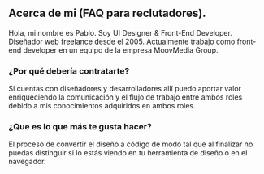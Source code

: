 ## Acerca de mi (FAQ para reclutadores).
  
Hola, mi nombre es Pablo. Soy UI Designer & Front-End Developer. Diseñador web freelance desde el 2005. Actualmente trabajo como front-end developer en un equipo de la empresa MoovMedia Group.

### ¿Por qué debería contratarte? 

Si cuentas con diseñadores y desarrolladores allí puedo aportar valor enriqueciendo la comunicación y el flujo de trabajo entre ambos roles debido a mis conocimientos adquiridos en ambos roles.

### ¿Que es lo que más te gusta hacer?

El proceso de convertir el diseño a código de modo tal que al finalizar no puedas distinguir si lo estás viendo en tu herramienta de diseño o en el navegador.
<!---
- 👋 Hi, I’m @pablofogliazza
- 👀 I’m interested in ...
- 🌱 I’m currently learning ...
- 💞️ I’m looking to collaborate on ...
- 📫 How to reach me ...

pablofogliazza/pablofogliazza is a ✨ special ✨ repository because its `README.md` (this file) appears on your GitHub profile.
You can click the Preview link to take a look at your changes.
--->

